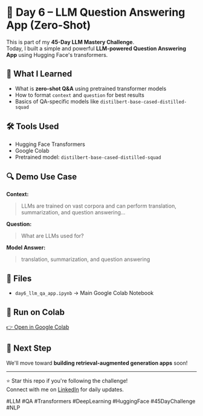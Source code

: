 # 📘 Day 6 – LLM Question Answering App (Zero-Shot)

This is part of my **45-Day LLM Mastery Challenge**.  
Today, I built a simple and powerful **LLM-powered Question Answering App** using Hugging Face's transformers.

## 🧠 What I Learned
- What is **zero-shot Q&A** using pretrained transformer models
- How to format `context` and `question` for best results
- Basics of QA-specific models like `distilbert-base-cased-distilled-squad`

## 🛠️ Tools Used
- Hugging Face Transformers
- Google Colab
- Pretrained model: `distilbert-base-cased-distilled-squad`

## 🔍 Demo Use Case

**Context:**
> LLMs are trained on vast corpora and can perform translation, summarization, and question answering...

**Question:**
> What are LLMs used for?

**Model Answer:**
> translation, summarization, and question answering

## 📂 Files
- `day6_llm_qa_app.ipynb` → Main Google Colab Notebook

## 🔗 Run on Colab
[👉 Open in Google Colab](https://colab.research.google.com/drive/1NWHaR9LlO7BlsPV0WWc3RxIg8pcLRaqg)

## 🌟 Next Step
We'll move toward **building retrieval-augmented generation apps** soon!

---

⭐ Star this repo if you're following the challenge!  
Connect with me on [LinkedIn](https://www.linkedin.com/in/devrakeshpatel/) for daily updates.

#LLM #QA #Transformers #DeepLearning #HuggingFace #45DayChallenge #NLP
